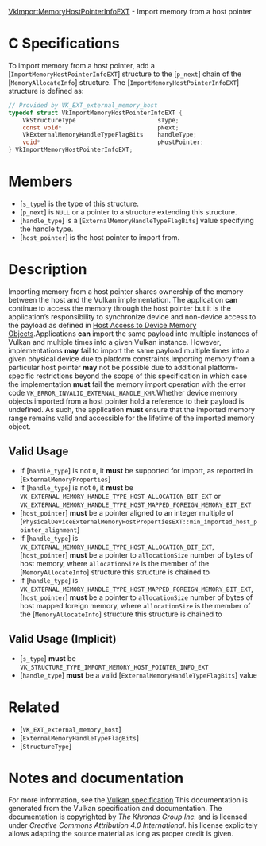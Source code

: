 [VkImportMemoryHostPointerInfoEXT](https://www.khronos.org/registry/vulkan/specs/1.3-extensions/man/html/VkImportMemoryHostPointerInfoEXT.html) - Import memory from a host pointer

# C Specifications
To import memory from a host pointer, add a
[`ImportMemoryHostPointerInfoEXT`] structure to the [`p_next`] chain of
the [`MemoryAllocateInfo`] structure.
The [`ImportMemoryHostPointerInfoEXT`] structure is defined as:
```c
// Provided by VK_EXT_external_memory_host
typedef struct VkImportMemoryHostPointerInfoEXT {
    VkStructureType                       sType;
    const void*                           pNext;
    VkExternalMemoryHandleTypeFlagBits    handleType;
    void*                                 pHostPointer;
} VkImportMemoryHostPointerInfoEXT;
```

# Members
- [`s_type`] is the type of this structure.
- [`p_next`] is `NULL` or a pointer to a structure extending this structure.
- [`handle_type`] is a [`ExternalMemoryHandleTypeFlagBits`] value specifying the handle type.
- [`host_pointer`] is the host pointer to import from.

# Description
Importing memory from a host pointer shares ownership of the memory between
the host and the Vulkan implementation.
The application  **can**  continue to access the memory through the host pointer
but it is the application’s responsibility to synchronize device and
non-device access to the payload as defined in
[Host Access to Device Memory Objects](https://www.khronos.org/registry/vulkan/specs/1.3-extensions/html/vkspec.html#memory-device-hostaccess).Applications  **can**  import the same payload into multiple instances of Vulkan
and multiple times into a given Vulkan instance.
However, implementations  **may**  fail to import the same payload multiple times
into a given physical device due to platform constraints.Importing memory from a particular host pointer  **may**  not be possible due to
additional platform-specific restrictions beyond the scope of this
specification in which case the implementation  **must**  fail the memory import
operation with the error code `VK_ERROR_INVALID_EXTERNAL_HANDLE_KHR`.Whether device memory objects imported from a host pointer hold a reference
to their payload is undefined.
As such, the application  **must**  ensure that the imported memory range remains
valid and accessible for the lifetime of the imported memory object.
## Valid Usage
-    If [`handle_type`] is not `0`, it  **must**  be supported for import, as reported in [`ExternalMemoryProperties`]
-    If [`handle_type`] is not `0`, it  **must**  be `VK_EXTERNAL_MEMORY_HANDLE_TYPE_HOST_ALLOCATION_BIT_EXT` or `VK_EXTERNAL_MEMORY_HANDLE_TYPE_HOST_MAPPED_FOREIGN_MEMORY_BIT_EXT`
-  [`host_pointer`] **must**  be a pointer aligned to an integer multiple of [`PhysicalDeviceExternalMemoryHostPropertiesEXT::min_imported_host_pointer_alignment`]
-    If [`handle_type`] is `VK_EXTERNAL_MEMORY_HANDLE_TYPE_HOST_ALLOCATION_BIT_EXT`, [`host_pointer`] **must**  be a pointer to `allocationSize` number of bytes of host memory, where `allocationSize` is the member of the [`MemoryAllocateInfo`] structure this structure is chained to
-    If [`handle_type`] is `VK_EXTERNAL_MEMORY_HANDLE_TYPE_HOST_MAPPED_FOREIGN_MEMORY_BIT_EXT`, [`host_pointer`] **must**  be a pointer to `allocationSize` number of bytes of host mapped foreign memory, where `allocationSize` is the member of the [`MemoryAllocateInfo`] structure this structure is chained to

## Valid Usage (Implicit)
-  [`s_type`] **must**  be `VK_STRUCTURE_TYPE_IMPORT_MEMORY_HOST_POINTER_INFO_EXT`
-  [`handle_type`] **must**  be a valid [`ExternalMemoryHandleTypeFlagBits`] value

# Related
- [`VK_EXT_external_memory_host`]
- [`ExternalMemoryHandleTypeFlagBits`]
- [`StructureType`]

# Notes and documentation
For more information, see the [Vulkan specification](https://www.khronos.org/registry/vulkan/specs/1.3-extensions/html/vkspec.html)
This documentation is generated from the Vulkan specification and documentation.
The documentation is copyrighted by *The Khronos Group Inc.* and is licensed under *Creative Commons Attribution 4.0 International*.
his license explicitely allows adapting the source material as long as proper credit is given.
        